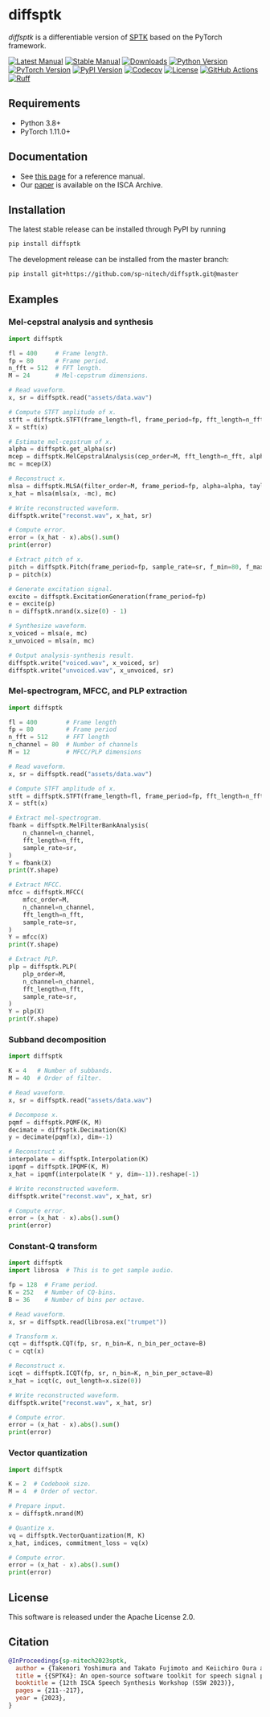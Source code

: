 diffsptk
========
*diffsptk* is a differentiable version of [SPTK](https://github.com/sp-nitech/SPTK) based on the PyTorch framework.

[![Latest Manual](https://img.shields.io/badge/docs-latest-blue.svg)](https://sp-nitech.github.io/diffsptk/latest/)
[![Stable Manual](https://img.shields.io/badge/docs-stable-blue.svg)](https://sp-nitech.github.io/diffsptk/2.0.1/)
[![Downloads](https://static.pepy.tech/badge/diffsptk)](https://pepy.tech/project/diffsptk)
[![Python Version](https://img.shields.io/pypi/pyversions/diffsptk.svg)](https://pypi.python.org/pypi/diffsptk)
[![PyTorch Version](https://img.shields.io/badge/pytorch-1.11.0%20%7C%202.2.2-orange.svg)](https://pypi.python.org/pypi/diffsptk)
[![PyPI Version](https://img.shields.io/pypi/v/diffsptk.svg)](https://pypi.python.org/pypi/diffsptk)
[![Codecov](https://codecov.io/gh/sp-nitech/diffsptk/branch/master/graph/badge.svg)](https://app.codecov.io/gh/sp-nitech/diffsptk)
[![License](https://img.shields.io/github/license/sp-nitech/diffsptk.svg)](https://github.com/sp-nitech/diffsptk/blob/master/LICENSE)
[![GitHub Actions](https://github.com/sp-nitech/diffsptk/workflows/package/badge.svg)](https://github.com/sp-nitech/diffsptk/actions)
[![Ruff](https://img.shields.io/endpoint?url=https://raw.githubusercontent.com/astral-sh/ruff/main/assets/badge/v2.json)](https://github.com/astral-sh/ruff)


Requirements
------------
- Python 3.8+
- PyTorch 1.11.0+


Documentation
-------------
- See [this page](https://sp-nitech.github.io/diffsptk/latest/) for a reference manual.
- Our [paper](https://www.isca-speech.org/archive/ssw_2023/yoshimura23_ssw.html) is available on the ISCA Archive.


Installation
------------
The latest stable release can be installed through PyPI by running
```sh
pip install diffsptk
```
The development release can be installed from the master branch:
```sh
pip install git+https://github.com/sp-nitech/diffsptk.git@master
```


Examples
--------
### Mel-cepstral analysis and synthesis
```python
import diffsptk

fl = 400     # Frame length.
fp = 80      # Frame period.
n_fft = 512  # FFT length.
M = 24       # Mel-cepstrum dimensions.

# Read waveform.
x, sr = diffsptk.read("assets/data.wav")

# Compute STFT amplitude of x.
stft = diffsptk.STFT(frame_length=fl, frame_period=fp, fft_length=n_fft)
X = stft(x)

# Estimate mel-cepstrum of x.
alpha = diffsptk.get_alpha(sr)
mcep = diffsptk.MelCepstralAnalysis(cep_order=M, fft_length=n_fft, alpha=alpha, n_iter=10)
mc = mcep(X)

# Reconstruct x.
mlsa = diffsptk.MLSA(filter_order=M, frame_period=fp, alpha=alpha, taylor_order=30)
x_hat = mlsa(mlsa(x, -mc), mc)

# Write reconstructed waveform.
diffsptk.write("reconst.wav", x_hat, sr)

# Compute error.
error = (x_hat - x).abs().sum()
print(error)

# Extract pitch of x.
pitch = diffsptk.Pitch(frame_period=fp, sample_rate=sr, f_min=80, f_max=180)
p = pitch(x)

# Generate excitation signal.
excite = diffsptk.ExcitationGeneration(frame_period=fp)
e = excite(p)
n = diffsptk.nrand(x.size(0) - 1)

# Synthesize waveform.
x_voiced = mlsa(e, mc)
x_unvoiced = mlsa(n, mc)

# Output analysis-synthesis result.
diffsptk.write("voiced.wav", x_voiced, sr)
diffsptk.write("unvoiced.wav", x_unvoiced, sr)
```

### Mel-spectrogram, MFCC, and PLP extraction
```python
import diffsptk

fl = 400        # Frame length
fp = 80         # Frame period
n_fft = 512     # FFT length
n_channel = 80  # Number of channels
M = 12          # MFCC/PLP dimensions

# Read waveform.
x, sr = diffsptk.read("assets/data.wav")

# Compute STFT amplitude of x.
stft = diffsptk.STFT(frame_length=fl, frame_period=fp, fft_length=n_fft)
X = stft(x)

# Extract mel-spectrogram.
fbank = diffsptk.MelFilterBankAnalysis(
    n_channel=n_channel,
    fft_length=n_fft,
    sample_rate=sr,
)
Y = fbank(X)
print(Y.shape)

# Extract MFCC.
mfcc = diffsptk.MFCC(
    mfcc_order=M,
    n_channel=n_channel,
    fft_length=n_fft,
    sample_rate=sr,
)
Y = mfcc(X)
print(Y.shape)

# Extract PLP.
plp = diffsptk.PLP(
    plp_order=M,
    n_channel=n_channel,
    fft_length=n_fft,
    sample_rate=sr,
)
Y = plp(X)
print(Y.shape)
```

### Subband decomposition
```python
import diffsptk

K = 4   # Number of subbands.
M = 40  # Order of filter.

# Read waveform.
x, sr = diffsptk.read("assets/data.wav")

# Decompose x.
pqmf = diffsptk.PQMF(K, M)
decimate = diffsptk.Decimation(K)
y = decimate(pqmf(x), dim=-1)

# Reconstruct x.
interpolate = diffsptk.Interpolation(K)
ipqmf = diffsptk.IPQMF(K, M)
x_hat = ipqmf(interpolate(K * y, dim=-1)).reshape(-1)

# Write reconstructed waveform.
diffsptk.write("reconst.wav", x_hat, sr)

# Compute error.
error = (x_hat - x).abs().sum()
print(error)
```

### Constant-Q transform
```python
import diffsptk
import librosa  # This is to get sample audio.

fp = 128  # Frame period.
K = 252   # Number of CQ-bins.
B = 36    # Number of bins per octave.

# Read waveform.
x, sr = diffsptk.read(librosa.ex("trumpet"))

# Transform x.
cqt = diffsptk.CQT(fp, sr, n_bin=K, n_bin_per_octave=B)
c = cqt(x)

# Reconstruct x.
icqt = diffsptk.ICQT(fp, sr, n_bin=K, n_bin_per_octave=B)
x_hat = icqt(c, out_length=x.size(0))

# Write reconstructed waveform.
diffsptk.write("reconst.wav", x_hat, sr)

# Compute error.
error = (x_hat - x).abs().sum()
print(error)
```

### Vector quantization
```python
import diffsptk

K = 2  # Codebook size.
M = 4  # Order of vector.

# Prepare input.
x = diffsptk.nrand(M)

# Quantize x.
vq = diffsptk.VectorQuantization(M, K)
x_hat, indices, commitment_loss = vq(x)

# Compute error.
error = (x_hat - x).abs().sum()
print(error)
```


License
-------
This software is released under the Apache License 2.0.


Citation
--------
```bibtex
@InProceedings{sp-nitech2023sptk,
  author = {Takenori Yoshimura and Takato Fujimoto and Keiichiro Oura and Keiichi Tokuda},
  title = {{SPTK4}: An open-source software toolkit for speech signal processing},
  booktitle = {12th ISCA Speech Synthesis Workshop (SSW 2023)},
  pages = {211--217},
  year = {2023},
}
```
